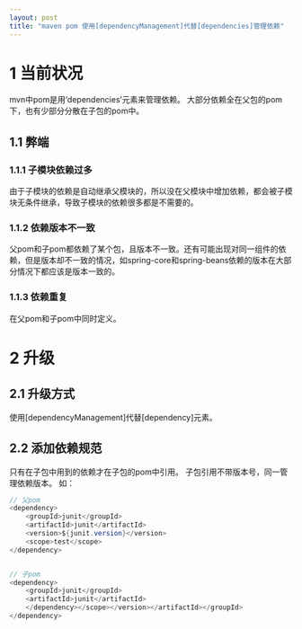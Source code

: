 ```yaml
---
layout: post
title: "maven pom 使用[dependencyManagement]代替[dependencies]管理依赖"
---
```


# 1 当前状况
mvn中pom是用‘dependencies’元素来管理依赖。
大部分依赖全在父包的pom下，也有少部分分散在子包的pom中。

## 1.1 弊端

### 1.1.1 子模块依赖过多

由于子模块的依赖是自动继承父模块的，所以没在父模块中增加依赖，都会被子模块无条件继承，导致子模块的依赖很多都是不需要的。

### 1.1.2 依赖版本不一致

父pom和子pom都依赖了某个包，且版本不一致。还有可能出现对同一组件的依赖，但是版本却不一致的情况，如spring-core和spring-beans依赖的版本在大部分情况下都应该是版本一致的。

### 1.1.3 依赖重复

在父pom和子pom中同时定义。

# 2 升级
## 2.1 升级方式

使用[dependencyManagement]代替[dependency]元素。

## 2.2 添加依赖规范

只有在子包中用到的依赖才在子包的pom中引用。
子包引用不带版本号，同一管理依赖版本。
如：

```java
// 父pom
<dependency>
    <groupId>junit</groupId>
    <artifactId>junit</artifactId>
    <version>${junit.version}</version>
    <scope>test</scope>
</dependency>


// 子pom
<dependency>
    <groupId>junit</groupId>
    <artifactId>junit</artifactId>
    </dependency></scope></version></artifactId></groupId>
</dependency>

```
